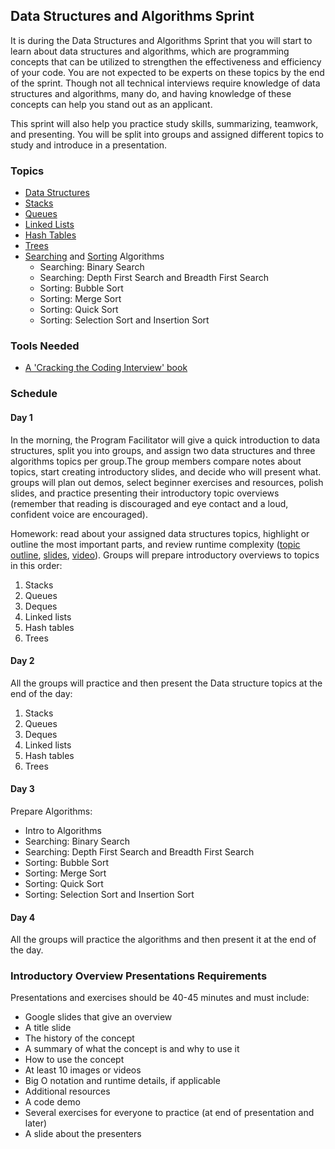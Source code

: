 ## Data Structures and Algorithms Sprint

It is during the Data Structures and Algorithms Sprint that you will start to learn about data structures and algorithms, which are programming concepts that can be utilized to strengthen the effectiveness and efficiency of your code. You are not expected to be experts on these topics by the end of the sprint. Though not all technical interviews require knowledge of data structures and algorithms, many do, and having knowledge of these concepts can help you stand out as an applicant.

This sprint will also help you practice study skills, summarizing, teamwork, and presenting. You will be split into groups and assigned different topics to study and introduce in a presentation.

### Topics

- [Data Structures](../data-structures/intro-to-data-structures.md)
- [Stacks](../data-structures/stack.md)
- [Queues](../data-structures/queues.md)
- [Linked Lists](../data-structures/linked-lists.md)
- [Hash Tables](../data-structures/hash-tables.md)
- [Trees](../data-structures/trees.md)
- [Searching](../algorithms/searching.md) and [Sorting](../algorithms/sorting.md) Algorithms
  - Searching: Binary Search
  - Searching: Depth First Search and Breadth First Search
  - Sorting: Bubble Sort
  - Sorting: Merge Sort
  - Sorting: Quick Sort
  - Sorting: Selection Sort and Insertion Sort

### Tools Needed

- [A 'Cracking the Coding Interview' book](https://www.pdfdrive.com/cracking-the-coding-interview-e52072841.html)

### Schedule

#### Day 1

In the morning, the Program Facilitator will give a quick introduction to data structures, split you into groups, and assign two data structures and three algorithms topics per group.The group members compare notes about topics, start creating introductory slides, and decide who will present what. groups will plan out demos, select beginner exercises and resources, polish slides, and practice presenting their introductory topic overviews (remember that reading is discouraged and eye contact and a loud, confident voice are encouraged).

Homework: read about your assigned data structures topics, highlight or outline the most important parts, and review runtime complexity ([topic outline](../runtime-complexity/runtime-complexity.md), [slides](https://drive.google.com/open?id=1ZcOdekB_aP59huZdp4X0u6EfUJKgxzK7y8LqCmzSLC8), [video](https://drive.google.com/open?id=1ZoHxJMUiKOKPqu69vX3b_aeYGlDlRL6n)).
Groups will prepare introductory overviews to topics in this order:

1. Stacks
2. Queues
3. Deques
4. Linked lists
5. Hash tables
6. Trees

#### Day 2

All the groups will practice and then present the Data structure topics at the end of the day:

1. Stacks
2. Queues
3. Deques
4. Linked lists
5. Hash tables
6. Trees

#### Day 3

Prepare Algorithms:

- Intro to Algorithms
- Searching: Binary Search
- Searching: Depth First Search and Breadth First Search
- Sorting: Bubble Sort
- Sorting: Merge Sort
- Sorting: Quick Sort
- Sorting: Selection Sort and Insertion Sort

#### Day 4

All the groups will practice the algorithms and then present it at the end of the day.

### Introductory Overview Presentations Requirements

Presentations and exercises should be 40-45 minutes and must include:

- Google slides that give an overview
- A title slide
- The history of the concept
- A summary of what the concept is and why to use it
- How to use the concept
- At least 10 images or videos
- Big O notation and runtime details, if applicable
- Additional resources
- A code demo
- Several exercises for everyone to practice (at end of presentation and later)
- A slide about the presenters
